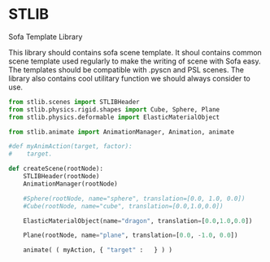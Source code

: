 # STLIB
Sofa Template Library

This library should contains sofa scene template.
It shoul contains common scene template used regularly to make the writing of scene with Sofa easy. 
The templates should be compatible with .pyscn and PSL scenes. The library also contains cool
utilitary function we should always consider to use.

```python
from stlib.scenes import STLIBHeader
from stlib.physics.rigid.shapes import Cube, Sphere, Plane
from stlib.physics.deformable import ElasticMaterialObject

from stlib.animate import AnimationManager, Animation, animate

#def myAnimAction(target, factor):
#    target.

def createScene(rootNode):
    STLIBHeader(rootNode)
    AnimationManager(rootNode)

    #Sphere(rootNode, name="sphere", translation=[0.0, 1.0, 0.0])
    #Cube(rootNode, name="cube", translation=[0.0,1.0,0.0])

    ElasticMaterialObject(name="dragon", translation=[0.0,1.0,0.0])

    Plane(rootNode, name="plane", translation=[0.0, -1.0, 0.0])

    animate( ( myAction, { "target" :   } ) )
```
